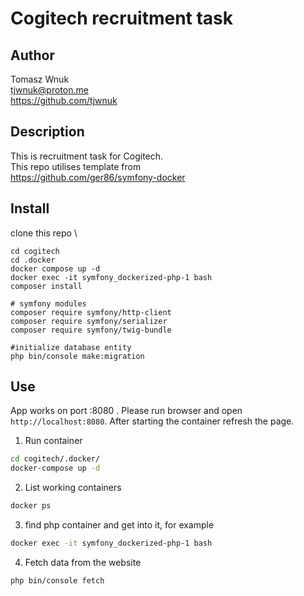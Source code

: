 # Cogitech recruitment task

## Author
Tomasz Wnuk \
tjwnuk@proton.me \
https://github.com/tjwnuk 

## Description

This is recruitment task for Cogitech.\
This repo utilises template from \
https://github.com/ger86/symfony-docker

## Install
clone this repo \
```
cd cogitech
cd .docker
docker compose up -d
docker exec -it symfony_dockerized-php-1 bash
composer install

# symfony modules
composer require symfony/http-client
composer require symfony/serializer
composer require symfony/twig-bundle

#initialize database entity
php bin/console make:migration
```

## Use
App works on port :8080 . Please run browser and open `http://localhost:8080`. After starting the container refresh the page.

1. Run container
```bash
cd cogitech/.docker/
docker-compose up -d
```

2. List working containers
```bash
docker ps
```

3. find php container and get into it, for example
```bash
docker exec -it symfony_dockerized-php-1 bash
```

4. Fetch data from the website
```bash
php bin/console fetch
```


